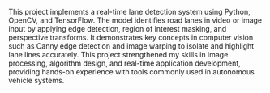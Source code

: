 This project implements a real-time lane detection system using Python, OpenCV, and TensorFlow. The model identifies road lanes in video or image input by applying edge detection, region of interest masking, and perspective transforms. It demonstrates key concepts in computer vision such as Canny edge detection and image warping to isolate and highlight lane lines accurately. This project strengthened my skills in image processing, algorithm design, and real-time application development, providing hands-on experience with tools commonly used in autonomous vehicle systems.
